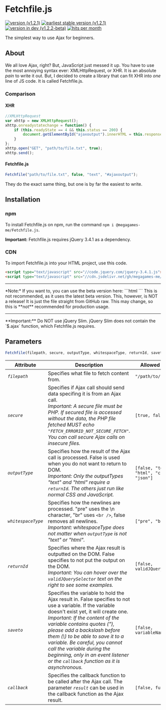# Fetchfile.js
[![version (v1.2.1)](https://img.shields.io/badge/version-v1.2.1-green.svg)](https://shields.io/) [![earliest stable version (v1.2.1)](https://img.shields.io/badge/earliest%20stable%20version-v1.2.1-red.svg)](https://shields.io/) [![version in dev (v1.2.2-beta)](https://img.shields.io/badge/version%20in%20dev-v1.2.2--beta-yellow.svg)](https://shields.io/) [![hits per month](https://data.jsdelivr.com/v1/package/gh/megagames-me/Fetchfile.js/badge)](https://www.jsdelivr.com/package/gh/megagames-me/Fetchfile.js)

The simplest way to use Ajax for beginners.
## About
We all love Ajax, right? But, JavaScript just messed it up. You have to use the most annoying syntax ever: XMLHttpRequest, or XHR. It is an absolute *pain* to write it out. But, I decided to create a library that can fit XHR into *one* line of JS code. It is called Fetchfile.js.

### Comparison
#### XHR

```javascript
//XMLHttpRequest
var xhttp = new XMLHttpRequest();
xhttp.onreadystatechange = function() {
	if (this.readyState == 4 && this.status == 200) {
		document.getElementById("ajaxoutput").innerHTML = this.responseText;
	}
};
xhttp.open("GET", "path/to/file.txt", true);
xhttp.send();
```

#### Fetchfile.js

```javascript
Fetchfile("path/to/file.txt", false, "text", "#ajaxoutput");
```
They do the exact same thing, but one is by far the easiest to write.

## Installation
### npm
To install Fetchfile.js on npm, run the command `npm i @megagames-me/Fetchfile.js`.

**Important:** Fetchfile.js requires jQuery 3.4.1 as a dependency. 
### CDN
To import Fetchfile.js into your HTML project, use this code.
```html
<script type="text/javascript" src="//code.jquery.com/jquery-3.4.1.js"></script>
<script type="text/javascript" src="//cdn.jsdelivr.net/gh/megagames-me/Fetchfile.js@1.2.1/fetchfile.min.js"></script>
```
<hr />
*Note:* If you want to, you can use the beta version here:
```html
<script type="text/javascript" src="//gitcdn.link/cdn/megagames-me/Fetchfile.js/f6c5f716e3d84d9b3ef230a67322ed827509a76e/beta/fetchfile.js"></script>
```
This is not recommended, as it uses the latest beta version. This, however, is NOT a release! It is just the file straight from GitHub raw. This may change, so this is **not** recommended for production usage.
<hr />
**Important:** Do NOT use jQuery Slim. jQuery Slim does not contain the `$.ajax` function, which Fetchfile.js requires.

## Parameters
```javascript
Fetchfile(filepath, secure, outputType, whitespaceType, returnId, saveto, callback);
```

<table>
	<thead>
		<tr>
			<th>Attribute</th>
			<th>Description</th>
			<th>Allowed Content</th>
			<th>Optionalilty</th>
		</tr>
	</thead>
	<tbody>
		<tr>
			<td class="desc"><code><em>filepath</em></code></td>
			<td>Specifies what file to fetch content from.</td>
			<td><code class="javascript">"/path/to/file.txt"</code></td>
			<td><em>Required</em></td>
		</tr>
		<tr>
			<td class="desc"><code><em>secure</em></code></td>
			<td>Specifies if Ajax call should send data specifing it is from an Ajax call.<br><em>Important: A secure file must be PHP. If secured file is accessed without the data, the PHP file fetched MUST echo <code>"FETCH_ERRORID_NOT_SECURE_FETCH"</code>. You can call secure Ajax calls on insecure files.</em></td>
			<td><code class="javascript">[true, false]</code></td>
			<td><em>Required</em></td>
		</tr>
		<tr>
			<td class="desc"><code><em>outputType</em></code></td>
			<td>Specifies how the result of the Ajax call is processed. False is used when you do not want to return to DOM.<br><em>Important: Only the outputTypes "text" and "html" require a <code>returnId</code>. The others just run like normal CSS and JavaScript.</em></td>
			<td><code class="javascript">[false, "text", "html", "css", "js", "json"]</code></td>
			<td><em>Required</em></td>
		</tr>
		<tr>
			<td class="desc"><code><em>whitespaceType</em></code></td>
			<td>Specifies how the newlines are processed. "pre" uses the \n character, "br" uses <code>&lt;br /&gt;</code>, false removes all newlines.<br><em>Important: whitespaceType does not matter when <code>outputType</code> is not "text" or "html".</em></td>
			<td><code class="javascript">["pre", "br", false]</code></td>
			<td><em>Required</em></td>
		</tr>
		<tr>
			<td class="desc"><code><em>returnId</em></code></td>
			<td>Specifies where the Ajax result is outputted on the DOM. False specifies to not put the output on the DOM.<br><em>Important: You can hover over the <code>validJQuerySelector</code> text on the right to see some examples.</em></td>
			<td><code class="javascript">[false, <span title="example: #id, .class, etc.">validJQuerySelector</span>]</code></td>
			<td><em>Required</em></td>
		</tr>
		<tr>
			<td class="desc"><code><em>saveto</em></code></td>
			<td>Specifies the variable to hold the Ajax result in. False specifies to not use a variable. If the variable doesn't exist yet, it will create one.<br><em>Important: If the content of the variable contains quotes ("), please add a backslash before them (\) to be able to save it to a variable. Be careful, you cannot call the variable during the beginning, only in an event listener or the <code>callback</code> function as it is asynchronous.</em></td>
			<td><code class="javascript">[false, <span>variableName</span>]</code></td>
			<td><em>Optional</em></td>
		</tr>
		<tr>
			<td class="desc"><code><em>callback</em></code></td>
			<td>Specifies the callback function to be called after the Ajax call. The parameter <code><em>result</em></code> can be used in the callback function as the Ajax result.</td>
			<td><code class="javascript">[false, <span title="example: function(result){console.log(result)}">function</span>]</code></td>
			<td><em>Optional</em></td>
		</tr>
	</tbody>
</table>
